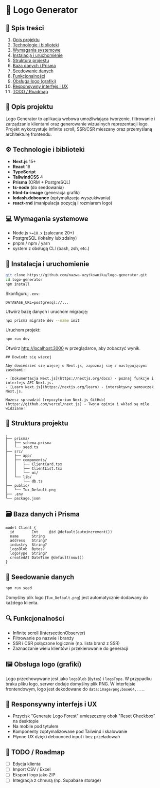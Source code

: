 # 📘 Logo Generator

## 🧭 Spis treści

1. [Opis projektu](#opis-projektu)
2. [Technologie i biblioteki](#technologie-i-biblioteki)
3. [Wymagania systemowe](#wymagania-systemowe)
4. [Instalacja i uruchomienie](#instalacja-i-uruchomienie)
5. [Struktura projektu](#struktura-projektu)
6. [Baza danych i Prisma](#baza-danych-i-prisma)
7. [Seedowanie danych](#seedowanie-danych)
8. [Funkcjonalności](#funkcjonalności)
9. [Obsługa logo (grafiki)](#obsługa-logo-grafiki)
10. [Responsywny interfejs i UX](#responsywny-interfejs-i-ux)
11. [TODO / Roadmap](#todo--roadmap)

## 📝 Opis projektu

Logo Generator to aplikacja webowa umożliwiająca tworzenie, filtrowanie i zarządzanie klientami oraz generowanie wizualnych reprezentacji logo. Projekt wykorzystuje infinite scroll, SSR/CSR mieszany oraz przemyślaną architekturę frontendu.

## ⚙️ Technologie i biblioteki

- **Next.js** 15+
- **React** 19
- **TypeScript**
- **TailwindCSS** 4
- **Prisma** (ORM + PostgreSQL)
- **ts-node** (do seedowania)
- **html-to-image** (generacja grafik)
- **lodash.debounce** (optymalizacja wyszukiwania)
- **react-rnd** (manipulacja pozycją i rozmiarem logo)

## 💻 Wymagania systemowe

- Node.js `>=18.x` (zalecane 20+)
- PostgreSQL (lokalny lub zdalny)
- pnpm / npm / yarn
- system z obsługą CLI (bash, zsh, etc.)

## 🚀 Instalacja i uruchomienie

```bash
git clone https://github.com/nazwa-uzytkownika/logo-generator.git
cd logo-generator
npm install
```

Skonfiguruj `.env`:

```
DATABASE_URL=postgresql://...
```

Utwórz bazę danych i uruchom migrację:

```bash
npx prisma migrate dev --name init
```

Uruchom projekt:

```bash
npm run dev
```

Otwórz [http://localhost:3000](http://localhost:3000) w przeglądarce, aby zobaczyć wynik.

```
## Dowiedz się więcej

Aby dowiedzieć się więcej o Next.js, zapoznaj się z następującymi zasobami:

- [Dokumentacja Next.js](https://nextjs.org/docs) - poznaj funkcje i interfejs API Next.js.
- [Learn Next.js](https://nextjs.org/learn) - interaktywny samouczek Next.js.

Możesz sprawdzić [repozytorium Next.js GitHub](https://github.com/vercel/next.js) - Twoja opinia i wkład są mile widziane!
```

## 📁 Struktura projektu

```
.
├── prisma/
│   ├── schema.prisma
│   └── seed.ts
├── src/
│   ├── app/
│   ├── components/
│   │   ├── ClientCard.tsx
│   │   ├── ClientList.tsx
│   │   └── ui/
│   └── lib/
│       └── db.ts
├── public/
│   └── Tux_Default.png
├── .env
└── package.json
```

## 🗃️ Baza danych i Prisma

```prisma
model Client {
  id        Int     @id @default(autoincrement())
  name      String
  address   String?
  industry  String?
  logoBlob  Bytes?
  logoType  String?
  createdAt DateTime @default(now())
}
```

## 🌱 Seedowanie danych

```bash
npm run seed
```

Domyślny plik logo (`Tux_Default.png`) jest automatycznie dodawany do każdego klienta.

## 🔍 Funkcjonalności

- Infinite scroll (IntersectionObserver)
- Filtrowanie po nazwie i branży
- SSR i CSR połączone logicznie (np. lista branż z SSR)
- Zaznaczanie wielu klientów i przekierowanie do generacji

## 🖼️ Obsługa logo (grafiki)

Logo przechowywane jest jako `logoBlob` (`Bytes`) i `logoType`. W przypadku braku pliku logo, serwer dodaje domyślny plik PNG. W interfejsie frontendowym, logo jest dekodowane do `data:image/png;base64,...`.

## 📱 Responsywny interfejs i UX

- Przycisk "Generate Logo Forest" umieszczony obok "Reset Checkbox" na desktopie
- Na mobile pod tytułem
- Komponenty zoptymalizowane pod Tailwind i skalowanie
- Płynne UX dzięki debounced input i bez przeładowań

## 🧩 TODO / Roadmap

- [ ] Edycja klienta
- [ ] Import CSV / Excel
- [ ] Eksport logo jako ZIP
- [ ] Integracja z chmurą (np. Supabase storage)
